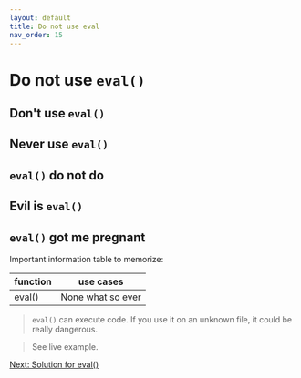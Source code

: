 ```yaml
---
layout: default
title: Do not use eval
nav_order: 15
---
```

# Do not use `eval()`

## Don't use `eval()`

## Never use `eval()`

## `eval()` do not do

## Evil is `eval()`

## `eval()` got me pregnant

Important information table to memorize:

| function | use cases |
| -------- | -------- |
| eval() | None what so ever |

> `eval()` can execute code. If you use it on an unknown file, it could be really dangerous.

> See live example.

[Next: Solution for eval()](./15.eval2.md)
